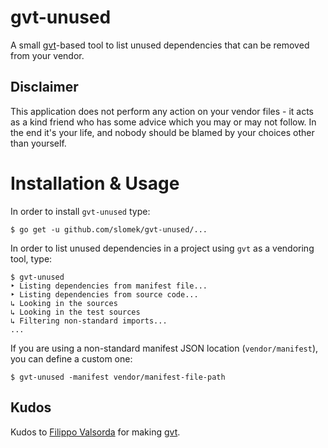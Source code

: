# gvt-unused

A small [gvt](https://github.com/FiloSottile/gvt)-based tool to list unused dependencies that can be removed from your vendor.

## Disclaimer

This application does not perform any action on your vendor files - it acts as a kind friend who has some advice which you may or may not follow. In the end it's your life, and nobody should be blamed by your choices other than yourself.

# Installation & Usage

In order to install `gvt-unused` type:

    $ go get -u github.com/slomek/gvt-unused/...

In order to list unused dependencies in a project using `gvt` as a vendoring tool, type:

    $ gvt-unused
    ‣ Listing dependencies from manifest file...
    ‣ Listing dependencies from source code...
    ↳ Looking in the sources
    ↳ Looking in the test sources
    ↳ Filtering non-standard imports...
    ...

If you are using a non-standard manifest JSON location (`vendor/manifest`), you can define a custom one:

    $ gvt-unused -manifest vendor/manifest-file-path

## Kudos

Kudos to [Filippo Valsorda](https://github.com/FiloSottile) for making [gvt](https://github.com/FiloSottile/gvt).
